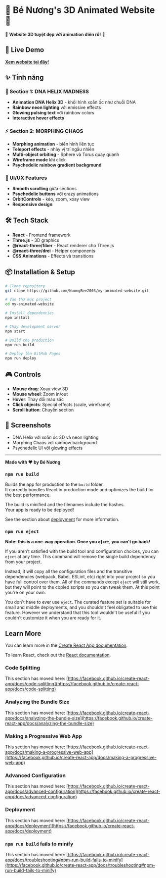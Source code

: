 # 🌟 Bé Nương's 3D Animated Website 🌟

🎨 **Website 3D tuyệt đẹp với animation điên rồ!** 🎨

## 🚀 Live Demo
**[Xem website tại đây!](https://nuongbee2003.github.io/my-animated-website)** 

## ✨ Tính năng

### 🧬 Section 1: DNA HELIX MADNESS
- **Animation DNA Helix 3D** - khối hình xoắn ốc như chuỗi DNA
- **Rainbow neon lighting** với emissive effects
- **Glowing pulsing text** với rainbow colors
- **Interactive hover effects**

### ⚡ Section 2: MORPHING CHAOS  
- **Morphing animation** - biến hình liên tục
- **Teleport effects** - nhảy vị trí ngẫu nhiên
- **Multi-object orbiting** - Sphere và Torus quay quanh
- **Wireframe mode** khi click
- **Psychedelic rainbow gradient background**

### 🎨 UI/UX Features
- **Smooth scrolling** giữa sections
- **Psychedelic buttons** với crazy animations
- **OrbitControls** - kéo, zoom, xoay view
- **Responsive design**

## 🛠️ Tech Stack
- **React** - Frontend framework
- **Three.js** - 3D graphics
- **@react-three/fiber** - React renderer cho Three.js  
- **@react-three/drei** - Helper components
- **CSS Animations** - Effects và transitions

## 📦 Installation & Setup

```bash
# Clone repository
git clone https://github.com/NuongBee2003/my-animated-website.git

# Vào thư mục project
cd my-animated-website

# Install dependencies
npm install

# Chạy development server
npm start

# Build cho production
npm run build

# Deploy lên GitHub Pages
npm run deploy
```

## 🎮 Controls
- **Mouse drag**: Xoay view 3D
- **Mouse wheel**: Zoom in/out
- **Hover**: Thay đổi màu sắc
- **Click objects**: Special effects (scale, wireframe)
- **Scroll button**: Chuyển section

## 🌈 Screenshots
- DNA Helix với xoắn ốc 3D và neon lighting
- Morphing Chaos với rainbow background
- Psychedelic UI với glowing effects

---
**Made with ❤️ by Bé Nương**

### `npm run build`

Builds the app for production to the `build` folder.\
It correctly bundles React in production mode and optimizes the build for the best performance.

The build is minified and the filenames include the hashes.\
Your app is ready to be deployed!

See the section about [deployment](https://facebook.github.io/create-react-app/docs/deployment) for more information.

### `npm run eject`

**Note: this is a one-way operation. Once you `eject`, you can't go back!**

If you aren't satisfied with the build tool and configuration choices, you can `eject` at any time. This command will remove the single build dependency from your project.

Instead, it will copy all the configuration files and the transitive dependencies (webpack, Babel, ESLint, etc) right into your project so you have full control over them. All of the commands except `eject` will still work, but they will point to the copied scripts so you can tweak them. At this point you're on your own.

You don't have to ever use `eject`. The curated feature set is suitable for small and middle deployments, and you shouldn't feel obligated to use this feature. However we understand that this tool wouldn't be useful if you couldn't customize it when you are ready for it.

## Learn More

You can learn more in the [Create React App documentation](https://facebook.github.io/create-react-app/docs/getting-started).

To learn React, check out the [React documentation](https://reactjs.org/).

### Code Splitting

This section has moved here: [https://facebook.github.io/create-react-app/docs/code-splitting](https://facebook.github.io/create-react-app/docs/code-splitting)

### Analyzing the Bundle Size

This section has moved here: [https://facebook.github.io/create-react-app/docs/analyzing-the-bundle-size](https://facebook.github.io/create-react-app/docs/analyzing-the-bundle-size)

### Making a Progressive Web App

This section has moved here: [https://facebook.github.io/create-react-app/docs/making-a-progressive-web-app](https://facebook.github.io/create-react-app/docs/making-a-progressive-web-app)

### Advanced Configuration

This section has moved here: [https://facebook.github.io/create-react-app/docs/advanced-configuration](https://facebook.github.io/create-react-app/docs/advanced-configuration)

### Deployment

This section has moved here: [https://facebook.github.io/create-react-app/docs/deployment](https://facebook.github.io/create-react-app/docs/deployment)

### `npm run build` fails to minify

This section has moved here: [https://facebook.github.io/create-react-app/docs/troubleshooting#npm-run-build-fails-to-minify](https://facebook.github.io/create-react-app/docs/troubleshooting#npm-run-build-fails-to-minify)

